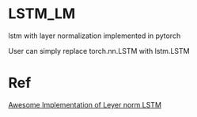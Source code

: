 # LSTM_LM
lstm with layer normalization implemented in pytorch

User can simply replace torch.nn.LSTM with lstm.LSTM 

# Ref

[Awesome Implementation of Leyer norm LSTM](https://github.com/seba-1511/lstms.pth)
